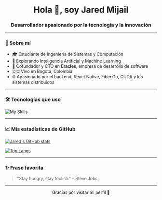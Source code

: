 <h1 align="center">Hola 👋, soy Jared Mijail</h1>
<h3 align="center">Desarrollador apasionado por la tecnología y la innovación</h3>

---

### 🚀 Sobre mí
- 🎓 Estudiante de Ingeniería de Sistemas y Computación  
- 🧠 Explorando Inteligencia Artificial y Machine Learning  
- 🚀 Cofundador y CTO en **Eracles**, empresa de desarrollo de software  
- 🇨🇴 Vivo en Bogotá, Colombia  
- 🌐 Apasionado por el backend, React Native, Fiber.Go, CUDA y los sistemas distribuidos  

---

### 🛠️ Tecnologías que uso

![My Skills](https://skillicons.dev/icons?i=ts,js,react,reactnative,nodejs,python,docker,mysql,mongodb,linux,git,vscode,CUDA,Golang,C++)

---

### 📈 Mis estadísticas de GitHub

[![Jared's GitHub stats](https://github-readme-stats.vercel.app/api?username=JaredMijailRE&show_icons=true&theme=radical)](https://github.com/anuraghazra/github-readme-stats)

[![Top Langs](https://github-readme-stats.vercel.app/api/top-langs/?username=JaredMijailRE&layout=compact&theme=radical)](https://github.com/anuraghazra/github-readme-stats)

---

### ✨ Frase favorita

> "Stay hungry, stay foolish." – Steve Jobs

---

<p align="center">
  Gracias por visitar mi perfil 💙
</p>
